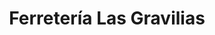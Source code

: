 ---
title: "Ferretería Las Gravilias"
url: /desamparados/ferreteria-las-gravilias/
shop: hardware
---